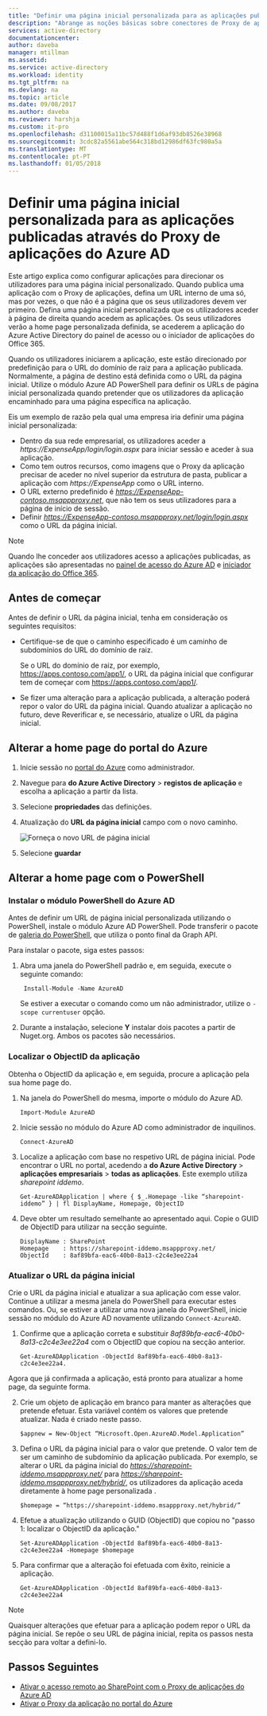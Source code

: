```yaml
---
title: "Definir uma página inicial personalizada para as aplicações publicadas através do Proxy de aplicações do Azure AD | Microsoft Docs"
description: "Abrange as noções básicas sobre conectores de Proxy de aplicações do Azure AD"
services: active-directory
documentationcenter: 
author: daveba
manager: mtillman
ms.assetid: 
ms.service: active-directory
ms.workload: identity
ms.tgt_pltfrm: na
ms.devlang: na
ms.topic: article
ms.date: 09/08/2017
ms.author: daveba
ms.reviewer: harshja
ms.custom: it-pro
ms.openlocfilehash: d31100015a11bc57d488f1d6af93db8526e38968
ms.sourcegitcommit: 3cdc82a5561abe564c318bd12986df63fc980a5a
ms.translationtype: MT
ms.contentlocale: pt-PT
ms.lasthandoff: 01/05/2018
---
```

# <a name="set-a-custom-home-page-for-published-apps-by-using-azure-ad-application-proxy"></a>Definir uma página inicial personalizada para as aplicações publicadas através do Proxy de aplicações do Azure AD

Este artigo explica como configurar aplicações para direcionar os utilizadores para uma página inicial personalizado. Quando publica uma aplicação com o Proxy de aplicações, defina um URL interno de uma só, mas por vezes, o que não é a página que os seus utilizadores devem ver primeiro. Defina uma página inicial personalizada que os utilizadores aceder à página de direita quando acedem as aplicações. Os seus utilizadores verão a home page personalizada definida, se acederem a aplicação do Azure Active Directory do painel de acesso ou o iniciador de aplicações do Office 365.

Quando os utilizadores iniciarem a aplicação, este estão direcionado por predefinição para o URL do domínio de raiz para a aplicação publicada. Normalmente, a página de destino está definida como o URL da página inicial. Utilize o módulo Azure AD PowerShell para definir os URLs de página inicial personalizada quando pretender que os utilizadores da aplicação encaminhado para uma página específica na aplicação. 

Eis um exemplo de razão pela qual uma empresa iria definir uma página inicial personalizada:
- Dentro da sua rede empresarial, os utilizadores aceder a *https://ExpenseApp/login/login.aspx* para iniciar sessão e aceder à sua aplicação.
- Como tem outros recursos, como imagens que o Proxy da aplicação precisar de aceder no nível superior da estrutura de pasta, publicar a aplicação com *https://ExpenseApp* como o URL interno.
- O URL externo predefinido é *https://ExpenseApp-contoso.msappproxy.net*, que não tem os seus utilizadores para a página de início de sessão.  
- Definir *https://ExpenseApp-contoso.msappproxy.net/login/login.aspx* como o URL da página inicial. 

>[!NOTE]
>Quando lhe conceder aos utilizadores acesso a aplicações publicadas, as aplicações são apresentadas no [painel de acesso do Azure AD](active-directory-saas-access-panel-introduction.md) e [iniciador da aplicação do Office 365](https://blogs.office.com/2016/09/27/introducing-the-new-office-365-app-launcher).

## <a name="before-you-start"></a>Antes de começar

Antes de definir o URL da página inicial, tenha em consideração os seguintes requisitos:

* Certifique-se de que o caminho especificado é um caminho de subdomínios do URL do domínio de raiz.

  Se o URL do domínio de raiz, por exemplo, https://apps.contoso.com/app1/, o URL da página inicial que configurar tem de começar com https://apps.contoso.com/app1/.

* Se fizer uma alteração para a aplicação publicada, a alteração poderá repor o valor do URL da página inicial. Quando atualizar a aplicação no futuro, deve Reverificar e, se necessário, atualize o URL da página inicial.

## <a name="change-the-home-page-in-the-azure-portal"></a>Alterar a home page do portal do Azure

1. Inicie sessão no [portal do Azure](https://portal.azure.com) como administrador.
2. Navegue para **do Azure Active Directory** > **registos de aplicação** e escolha a aplicação a partir da lista. 
3. Selecione **propriedades** das definições.
4. Atualização do **URL da página inicial** campo com o novo caminho. 

   ![Forneça o novo URL de página inicial](./media/application-proxy-office365-app-launcher/homepage.png)

5. Selecione **guardar**

## <a name="change-the-home-page-with-powershell"></a>Alterar a home page com o PowerShell

### <a name="install-the-azure-ad-powershell-module"></a>Instalar o módulo PowerShell do Azure AD

Antes de definir um URL de página inicial personalizada utilizando o PowerShell, instale o módulo Azure AD PowerShell. Pode transferir o pacote de [galeria do PowerShell](https://www.powershellgallery.com/packages/AzureAD/2.0.0.131), que utiliza o ponto final da Graph API. 

Para instalar o pacote, siga estes passos:

1. Abra uma janela do PowerShell padrão e, em seguida, execute o seguinte comando:

    ```
     Install-Module -Name AzureAD
    ```
    Se estiver a executar o comando como um não administrador, utilize o `-scope currentuser` opção.
2. Durante a instalação, selecione **Y** instalar dois pacotes a partir de Nuget.org. Ambos os pacotes são necessários. 

### <a name="find-the-objectid-of-the-app"></a>Localizar o ObjectID da aplicação

Obtenha o ObjectID da aplicação e, em seguida, procure a aplicação pela sua home page do.

1. Na janela do PowerShell do mesma, importe o módulo do Azure AD.

    ```
    Import-Module AzureAD
    ```

2. Inicie sessão no módulo do Azure AD como administrador de inquilinos.

    ```
    Connect-AzureAD
    ```
3. Localize a aplicação com base no respetivo URL de página inicial. Pode encontrar o URL no portal, acedendo a **do Azure Active Directory** > **aplicações empresariais** > **todas as aplicações**. Este exemplo utiliza *sharepoint iddemo*.

    ```
    Get-AzureADApplication | where { $_.Homepage -like “sharepoint-iddemo” } | fl DisplayName, Homepage, ObjectID
    ```
4. Deve obter um resultado semelhante ao apresentado aqui. Copie o GUID de ObjectID para utilizar na secção seguinte.

    ```
    DisplayName : SharePoint
    Homepage    : https://sharepoint-iddemo.msappproxy.net/
    ObjectId    : 8af89bfa-eac6-40b0-8a13-c2c4e3ee22a4
    ```

### <a name="update-the-home-page-url"></a>Atualizar o URL da página inicial

Crie o URL da página inicial e atualizar a sua aplicação com esse valor. Continue a utilizar a mesma janela do PowerShell para executar estes comandos. Ou, se estiver a utilizar uma nova janela do PowerShell, inicie sessão no módulo do Azure AD novamente utilizando `Connect-AzureAD`. 

1. Confirme que a aplicação correta e substituir *8af89bfa-eac6-40b0-8a13-c2c4e3ee22a4* com o ObjectID que copiou na secção anterior.

    ```
    Get-AzureADApplication -ObjectId 8af89bfa-eac6-40b0-8a13-c2c4e3ee22a4.
    ```

 Agora que já confirmada a aplicação, está pronto para atualizar a home page, da seguinte forma.

2. Crie um objeto de aplicação em branco para manter as alterações que pretende efetuar. Esta variável contém os valores que pretende atualizar. Nada é criado neste passo.

    ```
    $appnew = New-Object “Microsoft.Open.AzureAD.Model.Application”
    ```

3. Defina o URL da página inicial para o valor que pretende. O valor tem de ser um caminho de subdomínio da aplicação publicada. Por exemplo, se alterar o URL da página inicial do *https://sharepoint-iddemo.msappproxy.net/* para *https://sharepoint-iddemo.msappproxy.net/hybrid/*, os utilizadores da aplicação aceda diretamente à home page personalizada .

    ```
    $homepage = “https://sharepoint-iddemo.msappproxy.net/hybrid/”
    ```
4. Efetue a atualização utilizando o GUID (ObjectID) que copiou no "passo 1: localizar o ObjectID da aplicação."

    ```
    Set-AzureADApplication -ObjectId 8af89bfa-eac6-40b0-8a13-c2c4e3ee22a4 -Homepage $homepage
    ```
5. Para confirmar que a alteração foi efetuada com êxito, reinicie a aplicação.

    ```
    Get-AzureADApplication -ObjectId 8af89bfa-eac6-40b0-8a13-c2c4e3ee22a4
    ```

>[!NOTE]
>Quaisquer alterações que efetuar para a aplicação podem repor o URL da página inicial. Se repõe o seu URL de página inicial, repita os passos nesta secção para voltar a defini-lo.

## <a name="next-steps"></a>Passos Seguintes

- [Ativar o acesso remoto ao SharePoint com o Proxy de aplicações do Azure AD](application-proxy-enable-remote-access-sharepoint.md)
- [Ativar o Proxy da aplicação no portal do Azure](active-directory-application-proxy-enable.md)
